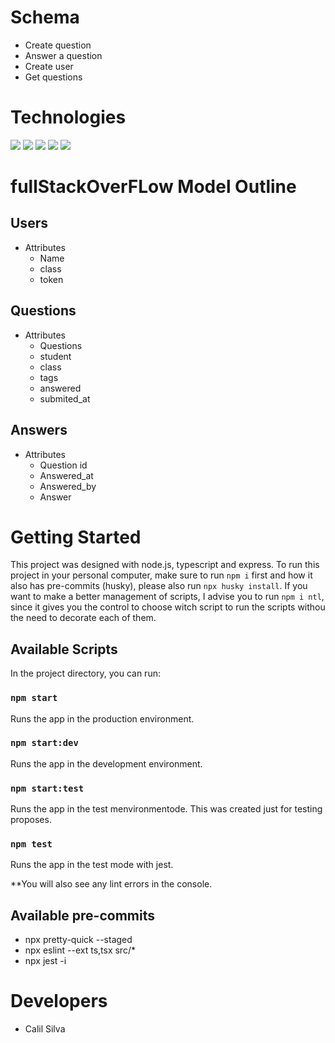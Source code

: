 # Schema

- Create question
- Answer a question
- Create user
- Get questions

# Technologies

<img src="https://img.shields.io/badge/Jest-C21325?style=for-the-badge&logo=jest&logoColor=white" />
<img src="https://img.shields.io/badge/Node.js-339933?style=for-the-badge&logo=nodedotjs&logoColor=white" />
<img src="https://img.shields.io/badge/Express.js-000000?style=for-the-badge&logo=express&logoColor=white" />
<img src="https://img.shields.io/badge/PostgreSQL-316192?style=for-the-badge&logo=postgresql&logoColor=white" />
<img src="https://img.shields.io/badge/TypeScript-007ACC?style=for-the-badge&logo=typescript&logoColor=white" />

# fullStackOverFLow Model Outline

## Users

- Attributes
  - Name
  - class
  - token

## Questions

- Attributes
  - Questions
  - student
  - class
  - tags
  - answered
  - submited_at

## Answers

- Attributes
  - Question id
  - Answered_at
  - Answered_by
  - Answer

# Getting Started

This project was designed with node.js, typescript and express. To run this project in your personal computer, make sure to run `npm i` first and how it also has pre-commits (husky), please also run `npx husky install`. If you want to make a better management of scripts, I advise you to run `npm i ntl`, since it gives you the control to choose witch script to run the scripts withou the need to decorate each of them.

## Available Scripts

In the project directory, you can run:

### `npm start`

Runs the app in the production environment.

### `npm start:dev`

Runs the app in the development environment.

### `npm start:test`

Runs the app in the test menvironmentode. This was created just for testing proposes.

### `npm test`

Runs the app in the test mode with jest.

**You will also see any lint errors in the console.

## Available pre-commits

- npx pretty-quick --staged
- npx eslint --ext ts,tsx src/*
- npx jest -i


# Developers

- Calil Silva
